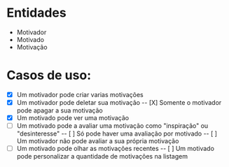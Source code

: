 # Entidades

- Motivador
- Motivado
- Motivação

# Casos de uso:

- [x] Um motivador pode criar varias motivações
- [x] Um motivador pode deletar sua motivação
      -- [X] Somente o motivador pode apagar a sua motivação
- [x] Um motivado pode ver uma motivação
- [ ] Um motivado pode a avaliar uma motivação como "inspiração" ou "desinteresse"
      -- [ ] Só pode haver uma avaliação por motivado
      -- [ ] Um motivador não pode avaliar a sua própria motivação
- [ ] Um motivado pode olhar as motivações recentes
      -- [ ] Um motivado pode personalizar a quantidade de motivações na listagem
